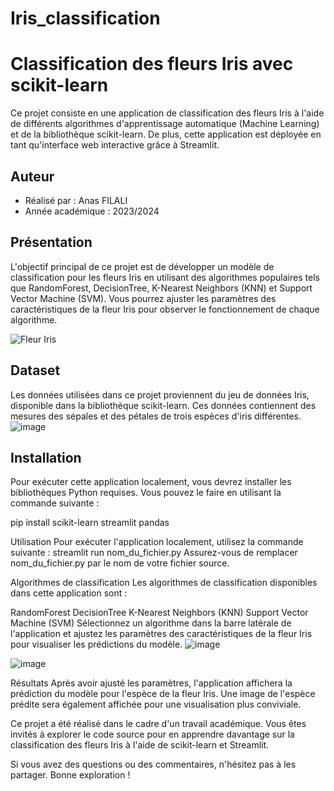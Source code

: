 # Iris_classification
# Classification des fleurs Iris avec scikit-learn

Ce projet consiste en une application de classification des fleurs Iris à l'aide de différents algorithmes d'apprentissage automatique (Machine Learning) et de la bibliothèque scikit-learn. De plus, cette application est déployée en tant qu'interface web interactive grâce à Streamlit.

## Auteur

- Réalisé par : Anas FILALI
- Année académique : 2023/2024

## Présentation

L'objectif principal de ce projet est de développer un modèle de classification pour les fleurs Iris en utilisant des algorithmes populaires tels que RandomForest, DecisionTree, K-Nearest Neighbors (KNN) et Support Vector Machine (SVM). Vous pourrez ajuster les paramètres des caractéristiques de la fleur Iris pour observer le fonctionnement de chaque algorithme.

![Fleur Iris](images/iris.jpg)

## Dataset

Les données utilisées dans ce projet proviennent du jeu de données Iris, disponible dans la bibliothèque scikit-learn. Ces données contiennent des mesures des sépales et des pétales de trois espèces d'iris différentes.
![image](https://github.com/FilaliAnas/iris_classification/assets/107961652/be561b7e-09b7-411e-95fc-e4748a3a4b2c)

## Installation

Pour exécuter cette application localement, vous devrez installer les bibliothèques Python requises. Vous pouvez le faire en utilisant la commande suivante :


pip install scikit-learn streamlit pandas

Utilisation
Pour exécuter l'application localement, utilisez la commande suivante :
streamlit run nom_du_fichier.py
Assurez-vous de remplacer nom_du_fichier.py par le nom de votre fichier source.

Algorithmes de classification
Les algorithmes de classification disponibles dans cette application sont :

RandomForest
DecisionTree
K-Nearest Neighbors (KNN)
Support Vector Machine (SVM)
Sélectionnez un algorithme dans la barre latérale de l'application et ajustez les paramètres des caractéristiques de la fleur Iris pour visualiser les prédictions du modèle.
![image](https://github.com/FilaliAnas/iris_classification/assets/107961652/b0b0868e-a5bf-4678-90ab-5bf626bd5087)


![image](https://github.com/FilaliAnas/iris_classification/assets/107961652/4dfe1feb-b108-4507-8d4e-9c262d73541b)

Résultats
Après avoir ajusté les paramètres, l'application affichera la prédiction du modèle pour l'espèce de la fleur Iris. Une image de l'espèce prédite sera également affichée pour une visualisation plus conviviale.

Ce projet a été réalisé dans le cadre d'un travail académique. Vous êtes invités à explorer le code source pour en apprendre davantage sur la classification des fleurs Iris à l'aide de scikit-learn et Streamlit.

Si vous avez des questions ou des commentaires, n'hésitez pas à les partager. Bonne exploration !


